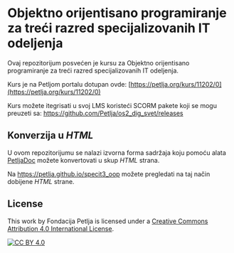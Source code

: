 # Objektno orijentisano programiranje za treći razred specijalizovanih IT odeljenja

Ovaj repozitorijum posvećen je kursu za Objektno orijentisano programiranje za treći razred specijalizovanih IT odeljenja. 

Kurs je na Petljom portalu dotupan ovde: [https://petlja.org/kurs/11202/0](https://petlja.org/kurs/11202/0)

Kurs možete itegrisati u svoj LMS koristeći SCORM pakete koji se mogu preuzeti sa: https://github.com/Petlja/os2_dig_svet/releases

## Konverzija u *HTML*

U ovom repozitorijumu se nalazi izvorna forma sadržaja koju pomoću alata [PetljaDoc](https://github.com/Petlja/PetljaDoc) možete konvertovati u skup *HTML* strana.

Na https://petlja.github.io/specit3_oop možete pregledati na taj način dobijene *HTML* strane.

## License

This work by Fondacija Petlja is licensed under a
[Creative Commons Attribution 4.0 International License][cc-by].

[![CC BY 4.0][cc-by-image]][cc-by]

[cc-by]: http://creativecommons.org/licenses/by/4.0/
[cc-by-image]: https://i.creativecommons.org/l/by/4.0/88x31.png


